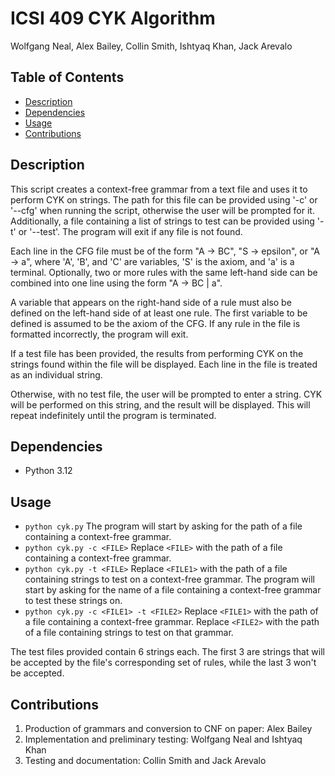 # ICSI 409 CYK Algorithm
Wolfgang Neal, Alex Bailey, Collin Smith, Ishtyaq Khan, Jack Arevalo

## Table of Contents
- [Description](#description)
- [Dependencies](#dependencies)
- [Usage](#usage)
- [Contributions](#contributions)

## Description
This script creates a context-free grammar from a text file and uses it to
perform CYK on strings. The path for this file can be provided using '-c' or
'--cfg' when running the script, otherwise the user will be prompted for it.
Additionally, a file containing a list of strings to test can be provided
using '-t' or '--test'. The program will exit if any file is not found.

Each line in the CFG file must be of the form "A -> BC", "S -> epsilon", or
"A -> a", where 'A', 'B', and 'C' are variables, 'S' is the axiom, and 'a' is
a terminal. Optionally, two or more rules with the same left-hand side can be
combined into one line using the form "A -> BC | a".

A variable that appears on the right-hand side of a rule must also be
defined on the left-hand side of at least one rule. The first variable
to be defined is assumed to be the axiom of the CFG. If any rule in the file
is formatted incorrectly, the program will exit.

If a test file has been provided, the results from performing CYK on the
strings found within the file will be displayed. Each line in the file is
treated as an individual string.

Otherwise, with no test file, the user will be prompted to enter a string.
CYK will be performed on this string, and the result will be displayed.
This will repeat indefinitely until the program is terminated.

## Dependencies
- Python 3.12

## Usage
- ```python cyk.py```
  The program will start by asking for the path of a file containing a context-free grammar.
- ```python cyk.py -c <FILE>```
  Replace `<FILE>` with the path of a file containing a context-free grammar.
- ```python cyk.py -t <FILE>```
  Replace `<FILE1>` with the path of a file containing strings to test on a context-free grammar. The program will
  start by asking for the name of a file containing a context-free
  grammar to test these strings on.
- ```python cyk.py -c <FILE1> -t <FILE2>```
  Replace `<FILE1>` with the path of a file containing a context-free grammar. Replace `<FILE2>` with the path of a
  file containing strings to test on that grammar.

The test files provided contain 6 strings each. The first 3 are strings that will be accepted by the file's
corresponding set of rules, while the last 3 won't be accepted.

## Contributions
1. Production of grammars and conversion to CNF on paper: Alex Bailey
2. Implementation and preliminary testing: Wolfgang Neal and Ishtyaq Khan
3. Testing and documentation: Collin Smith and Jack Arevalo
